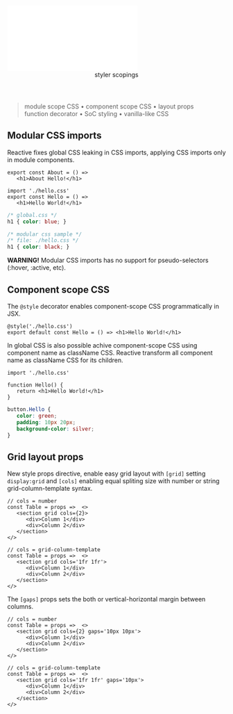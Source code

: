 <script src='./index.js'></script>
<style>@import url(./index.css);</style>

<article>
<embed type='text/html' src='./header.html' />
<header>styler scopings</header>

> module scope CSS • component scope CSS • layout props <br/>function decorator • SoC styling • vanilla-like CSS


## Modular CSS imports

Reactive fixes global CSS leaking in CSS imports, applying CSS imports only in module components.


<aside cols='2'>
<section>

```tsx
export const About = () => 
   <h1>About Hello!</h1>
```

```tsx
import './hello.css'
export const Hello = () => 
   <h1>Hello World!</h1>
```

</section><section>

```css
/* global.css */
h1 { color: blue; }
```

```css
/* modular css sample */
/* file: ./hello.css */
h1 { color: black; }
```

</section></aside>

**WARNING!** Modular CSS imports has no support for pseudo-selectors (:hover, :active, etc).

## Component scope CSS

The `@style` decorator enables component-scope CSS programmatically in JSX.

```tsx
@style('./hello.css')
export default const Hello = () => <h1>Hello World!</h1>
```

In global CSS is also possible achive component-scope CSS using component name as className CSS. Reactive transform all component name as className CSS for its children.

<aside cols='2'>

```tsx
import './hello.css'

function Hello() {
   return <h1>Hello World!</h1>
}
```

```css
button.Hello { 
   color: green;
   padding: 10px 20px;
   background-color: silver;
}
```

</aside>

## Grid layout props

New style props directive, enable easy grid layout with `[grid]` setting `display:grid` and `[cols]` enabling equal spliting size with number or string grid-column-template syntax.

<aside cols='2'>

```tsx
// cols = number
const Table = props =>  <>
   <section grid cols={2}>
      <div>Column 1</div>
      <div>Column 2</div>
   </section>   
</>
```

```tsx
// cols = grid-column-template
const Table = props =>  <>
   <section grid cols='1fr 1fr'>
      <div>Column 1</div>
      <div>Column 2</div>
   </section>   
</>
```
</aside>

The `[gaps]` props sets the both or vertical-horizontal margin between columns.

<aside cols='2'>

```tsx
// cols = number
const Table = props =>  <>
   <section grid cols={2} gaps='10px 10px'>
      <div>Column 1</div>
      <div>Column 2</div>
   </section>   
</>
```

```tsx
// cols = grid-column-template
const Table = props =>  <>
   <section grid cols='1fr 1fr' gaps='10px'>
      <div>Column 1</div>
      <div>Column 2</div>
   </section>   
</>
```
</aside>


<br/>
